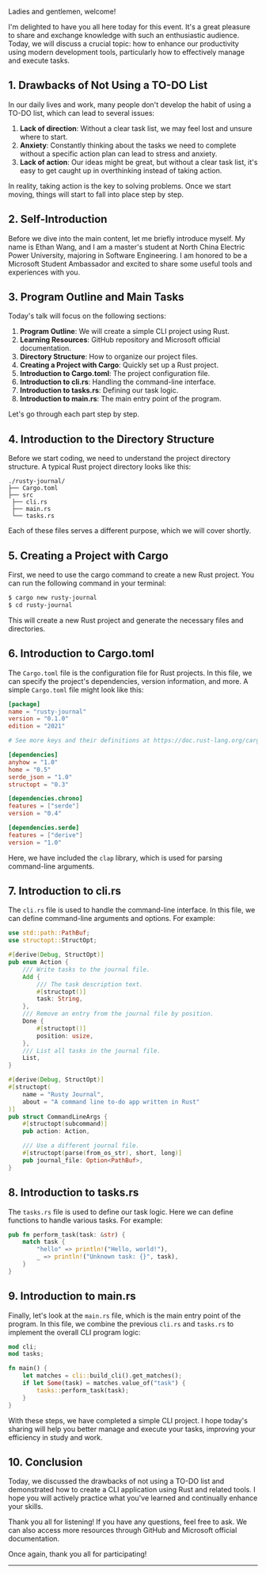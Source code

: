Ladies and gentlemen, welcome!

I'm delighted to have you all here today for this event. It's a great pleasure to share and exchange knowledge with such an enthusiastic audience. Today, we will discuss a crucial topic: how to enhance our productivity using modern development tools, particularly how to effectively manage and execute tasks.

## 1. Drawbacks of Not Using a TO-DO List

In our daily lives and work, many people don't develop the habit of using a TO-DO list, which can lead to several issues:

1. **Lack of direction**: Without a clear task list, we may feel lost and unsure where to start.
2. **Anxiety**: Constantly thinking about the tasks we need to complete without a specific action plan can lead to stress and anxiety.
3. **Lack of action**: Our ideas might be great, but without a clear task list, it's easy to get caught up in overthinking instead of taking action.

In reality, taking action is the key to solving problems. Once we start moving, things will start to fall into place step by step.

## 2. Self-Introduction

Before we dive into the main content, let me briefly introduce myself. My name is Ethan Wang, and I am a master's student at North China Electric Power University, majoring in Software Engineering. I am honored to be a Microsoft Student Ambassador and excited to share some useful tools and experiences with you.

## 3. Program Outline and Main Tasks

Today's talk will focus on the following sections:

1. **Program Outline**: We will create a simple CLI project using Rust.
2. **Learning Resources**: GitHub repository and Microsoft official documentation.
3. **Directory Structure**: How to organize our project files.
4. **Creating a Project with Cargo**: Quickly set up a Rust project.
5. **Introduction to Cargo.toml**: The project configuration file.
6. **Introduction to cli.rs**: Handling the command-line interface.
7. **Introduction to tasks.rs**: Defining our task logic.
8. **Introduction to main.rs**: The main entry point of the program.

Let's go through each part step by step.

## 4. Introduction to the Directory Structure

Before we start coding, we need to understand the project directory structure. A typical Rust project directory looks like this:

```
./rusty-journal/
├── Cargo.toml
├── src
 ├── cli.rs
 ├── main.rs
 └── tasks.rs
```

Each of these files serves a different purpose, which we will cover shortly.

## 5. Creating a Project with Cargo

First, we need to use the cargo command to create a new Rust project. You can run the following command in your terminal:

```sh
$ cargo new rusty-journal
$ cd rusty-journal
```

This will create a new Rust project and generate the necessary files and directories.

## 6. Introduction to Cargo.toml

The `Cargo.toml` file is the configuration file for Rust projects. In this file, we can specify the project's  dependencies, version information, and more. A simple `Cargo.toml` file might look like this:

```toml
[package]
name = "rusty-journal"
version = "0.1.0"
edition = "2021"

# See more keys and their definitions at https://doc.rust-lang.org/cargo/reference/manifest.html

[dependencies]
anyhow = "1.0"
home = "0.5"
serde_json = "1.0"
structopt = "0.3"

[dependencies.chrono]
features = ["serde"]
version = "0.4"

[dependencies.serde]
features = ["derive"]
version = "1.0"
```

Here, we have included the `clap` library, which is used for parsing command-line arguments.

## 7. Introduction to cli.rs

The `cli.rs` file is used to handle the command-line interface. In this file, we can define command-line arguments and options. For example:

```rust
use std::path::PathBuf;
use structopt::StructOpt;

#[derive(Debug, StructOpt)]
pub enum Action {
    /// Write tasks to the journal file.
    Add {
        /// The task description text.
        #[structopt()]
        task: String,
    },
    /// Remove an entry from the journal file by position.
    Done {
        #[structopt()]
        position: usize,
    },
    /// List all tasks in the journal file.
    List,
}

#[derive(Debug, StructOpt)]
#[structopt(
    name = "Rusty Journal",
    about = "A command line to-do app written in Rust"
)]
pub struct CommandLineArgs {
    #[structopt(subcommand)]
    pub action: Action,

    /// Use a different journal file.
    #[structopt(parse(from_os_str), short, long)]
    pub journal_file: Option<PathBuf>,
}
```

## 8. Introduction to tasks.rs

The `tasks.rs` file is used to define our task logic. Here we can define functions to handle various tasks. For example:

```rust
pub fn perform_task(task: &str) {
    match task {
        "hello" => println!("Hello, world!"),
        _ => println!("Unknown task: {}", task),
    }
}
```

## 9. Introduction to main.rs

Finally, let's look at the `main.rs` file, which is the main entry point of the program. In this file, we combine the previous `cli.rs` and `tasks.rs` to implement the overall CLI program logic:

```rust
mod cli;
mod tasks;

fn main() {
    let matches = cli::build_cli().get_matches();
    if let Some(task) = matches.value_of("task") {
        tasks::perform_task(task);
    }
}
```

With these steps, we have completed a simple CLI project. I hope today's sharing will help you better manage and execute your tasks, improving your efficiency in study and work.

## 10. Conclusion

Today, we discussed the drawbacks of not using a TO-DO list and demonstrated how to create a CLI application using Rust and related tools. I hope you will actively practice what you've learned and continually enhance your skills.

Thank you all for listening! If you have any questions, feel free to ask. We can also access more resources through GitHub and Microsoft official documentation.

Once again, thank you all for participating!

---
